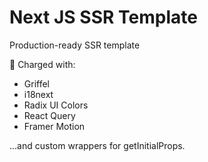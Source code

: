 # Next JS SSR Template

Production-ready SSR template

🔋 Charged with:
 - Griffel
 - i18next
 - Radix UI Colors
 - React Query
 - Framer Motion

...and custom wrappers for getInitialProps.


